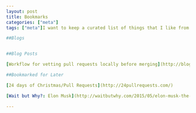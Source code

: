 ```yaml
---
layout: post
title: Bookmarks
categories: ["meta"]
tags: ["meta"]I want to keep a curated list of things that I like from around the web. This page will keep a list of blogs I want to keep up with, blog posts I might want for future reference or ones that have already helped me, and tutorials that I want to get through when I get a chance. 

##Blogs


##Blog Posts

[Workflow for vetting pull requests locally before merging](http://blog.scottlowe.org/2015/09/04/checking-out-github-pull-requests-locally/)

##Bookmarked for Later

[24 days of Christmas/Pull Requests](http://24pullrequests.com/)

[Wait but Why?: Elon Musk](http://waitbutwhy.com/2015/05/elon-musk-the-worlds-raddest-man.html)

---
```



